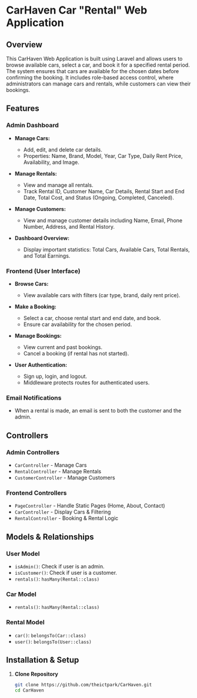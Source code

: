 # CarHaven Car **"Rental"** Web Application 

## Overview
This CarHaven Web Application is built using Laravel and allows users to browse available cars, select a car, and book it for a specified rental period. The system ensures that cars are available for the chosen dates before confirming the booking. It includes role-based access control, where administrators can manage cars and rentals, while customers can view their bookings.

## Features

### Admin Dashboard
- **Manage Cars:**
  - Add, edit, and delete car details.
  - Properties: Name, Brand, Model, Year, Car Type, Daily Rent Price, Availability, and Image.

- **Manage Rentals:**
  - View and manage all rentals.
  - Track Rental ID, Customer Name, Car Details, Rental Start and End Date, Total Cost, and Status (Ongoing, Completed, Canceled).

- **Manage Customers:**
  - View and manage customer details including Name, Email, Phone Number, Address, and Rental History.

- **Dashboard Overview:**
  - Display important statistics: Total Cars, Available Cars, Total Rentals, and Total Earnings.

### Frontend (User Interface)
- **Browse Cars:**  
  - View available cars with filters (car type, brand, daily rent price).

- **Make a Booking:**  
  - Select a car, choose rental start and end date, and book.
  - Ensure car availability for the chosen period.

- **Manage Bookings:**  
  - View current and past bookings.
  - Cancel a booking (if rental has not started).

- **User Authentication:**  
  - Sign up, login, and logout.
  - Middleware protects routes for authenticated users.

### Email Notifications
- When a rental is made, an email is sent to both the customer and the admin.

## Controllers

### Admin Controllers
- `CarController` - Manage Cars
- `RentalController` - Manage Rentals
- `CustomerController` - Manage Customers

### Frontend Controllers
- `PageController` - Handle Static Pages (Home, About, Contact)
- `CarController` - Display Cars & Filtering
- `RentalController` - Booking & Rental Logic

## Models & Relationships

### User Model
- `isAdmin()`: Check if user is an admin.
- `isCustomer()`: Check if user is a customer.
- `rentals()`: `hasMany(Rental::class)`

### Car Model
- `rentals()`: `hasMany(Rental::class)`

### Rental Model
- `car()`: `belongsTo(Car::class)`
- `user()`: `belongsTo(User::class)`

## Installation & Setup

1. **Clone Repository**
   ```sh
   git clone https://github.com/theictpark/CarHaven.git
   cd CarHaven
